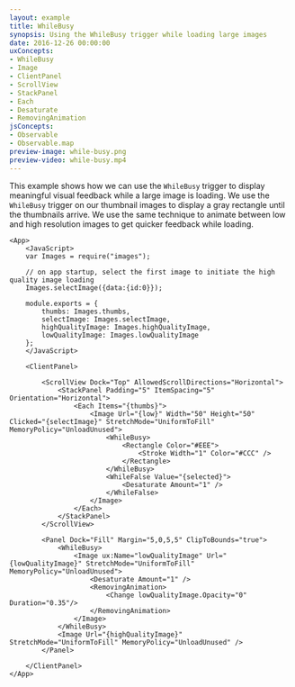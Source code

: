 ```yaml
---
layout: example
title: WhileBusy
synopsis: Using the WhileBusy trigger while loading large images
date: 2016-12-26 00:00:00
uxConcepts:
- WhileBusy
- Image
- ClientPanel
- ScrollView
- StackPanel
- Each
- Desaturate
- RemovingAnimation
jsConcepts:
- Observable
- Observable.map
preview-image: while-busy.png
preview-video: while-busy.mp4
---
```

This example shows how we can use the `WhileBusy` trigger to display meaningful visual feedback while a large image is loading. We use the `WhileBusy` trigger on our thumbnail images to display a gray rectangle until the thumbnails arrive. We use the same technique to animate between low and high resolution images to get quicker feedback while loading.

```
<App>
	<JavaScript>
	var Images = require("images");

	// on app startup, select the first image to initiate the high quality image loading
	Images.selectImage({data:{id:0}});

	module.exports = {
		thumbs: Images.thumbs,
		selectImage: Images.selectImage,
		highQualityImage: Images.highQualityImage,
		lowQualityImage: Images.lowQualityImage
	};
	</JavaScript>

	<ClientPanel>

		<ScrollView Dock="Top" AllowedScrollDirections="Horizontal">
			<StackPanel Padding="5" ItemSpacing="5" Orientation="Horizontal">
				<Each Items="{thumbs}">
					<Image Url="{low}" Width="50" Height="50" Clicked="{selectImage}" StretchMode="UniformToFill" MemoryPolicy="UnloadUnused">
						<WhileBusy>
							<Rectangle Color="#EEE">
								<Stroke Width="1" Color="#CCC" />
							</Rectangle>
						</WhileBusy>
						<WhileFalse Value="{selected}">
							<Desaturate Amount="1" />
						</WhileFalse>
					</Image>
				</Each>
			</StackPanel>
		</ScrollView>

		<Panel Dock="Fill" Margin="5,0,5,5" ClipToBounds="true">
			<WhileBusy>
				<Image ux:Name="lowQualityImage" Url="{lowQualityImage}" StretchMode="UniformToFill" MemoryPolicy="UnloadUnused">
					<Desaturate Amount="1" />
					<RemovingAnimation>
						<Change lowQualityImage.Opacity="0" Duration="0.35"/>
					</RemovingAnimation>
				</Image>
			</WhileBusy>
			<Image Url="{highQualityImage}" StretchMode="UniformToFill" MemoryPolicy="UnloadUnused" />
		</Panel>

	</ClientPanel>
</App>
```

